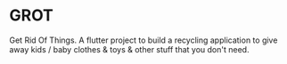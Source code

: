 # GROT

Get Rid Of Things. A flutter project to build a recycling application to give away kids / baby clothes & toys & other stuff that you don't need.
